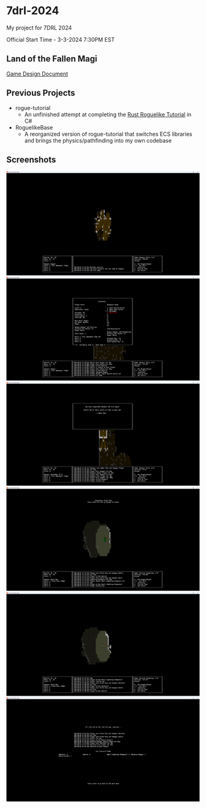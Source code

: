 # 7drl-2024
My project for 7DRL 2024

Official Start Time - 3-3-2024 7:30PM EST

## Land of the Fallen Magi

[Game Design Document](docs/GAME_DESIGN.md)

## Previous Projects

- rogue-tutorial
  - An unfinished attempt at completing the [Rust Roguelike Tutorial](https://bfnightly.bracketproductions.com/) in C# 
- RoguelikeBase
  - A reorganized version of rogue-tutorial that switches ECS libraries and brings the physics/pathfinding into my own codebase 

## Screenshots

![Warrior Start](/screenshots/warrior-start.png)
![Warrior New Weapon](/screenshots/warrior-new-weapon.png)
![Warrior Dead Boss](/screenshots/warrior-dead-boss.png)
![Flash Step Targeting](/screenshots/flash-step-targeting.png)
![Flash Step Used](/screenshots/flash-step-used.png)
![Game Over](/screenshots/game-over.png)
